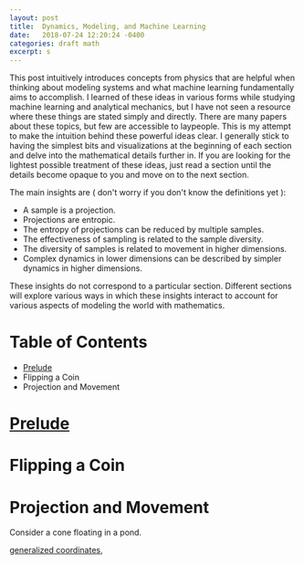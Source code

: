 ```yaml
---
layout: post
title:  Dynamics, Modeling, and Machine Learning
date:   2018-07-24 12:20:24 -0400
categories: draft math
excerpt: s
---
```

<script src="/assets/js/three.js"></script>
<script src="/post_code/mdp2018/mdp.js"></script>
<div class="full-width" id="intro">
   <script>
        intro("intro");
    </script>
</div>
This post intuitively introduces concepts from physics that are helpful when thinking about modeling systems and what machine learning fundamentally aims to accomplish. I learned of these ideas in various forms while studying machine learning and analytical mechanics, but I have not seen a resource where these things are stated simply and directly. There are many papers about these topics, but few are accessible to laypeople. This is my attempt to make the intuition behind these powerful ideas clear. I generally stick to having the simplest bits and visualizations at the beginning of each section and delve into the mathematical details further in. If you are looking for the lightest possible treatment of these ideas, just read a section until the details become opaque to you and move on to the next section. 

The main insights are ( don't worry if you don't know the definitions yet ): 
* A sample is a projection.
* Projections are entropic.
* The entropy of projections can be reduced by multiple samples. 
* The effectiveness of sampling is related to the sample diversity.
* The diversity of samples is related to movement in higher dimensions.  
* Complex dynamics in lower dimensions can be described by simpler dynamics in higher dimensions. 

These insights do not correspond to a particular section. Different sections will explore various ways in which these insights interact to account for various aspects of modeling the world with mathematics. 

# Table of Contents
* [Prelude](#prelude)
* Flipping a Coin
* Projection and Movement 

# [Prelude](prelude) 

# Flipping a Coin


# Projection and Movement 
Consider a cone floating in a pond. 
<div class="full-width" id="cd1">
    <script>
        anim1("cd1");
    </script>
<div>

<div class="full-width" id="cd2">
    <script>
        anim2("cd2");
    </script>
</div>


[generalized coordinates][1], 

[1]: https://en.wikipedia.org/wiki/Generalized_coordinates

